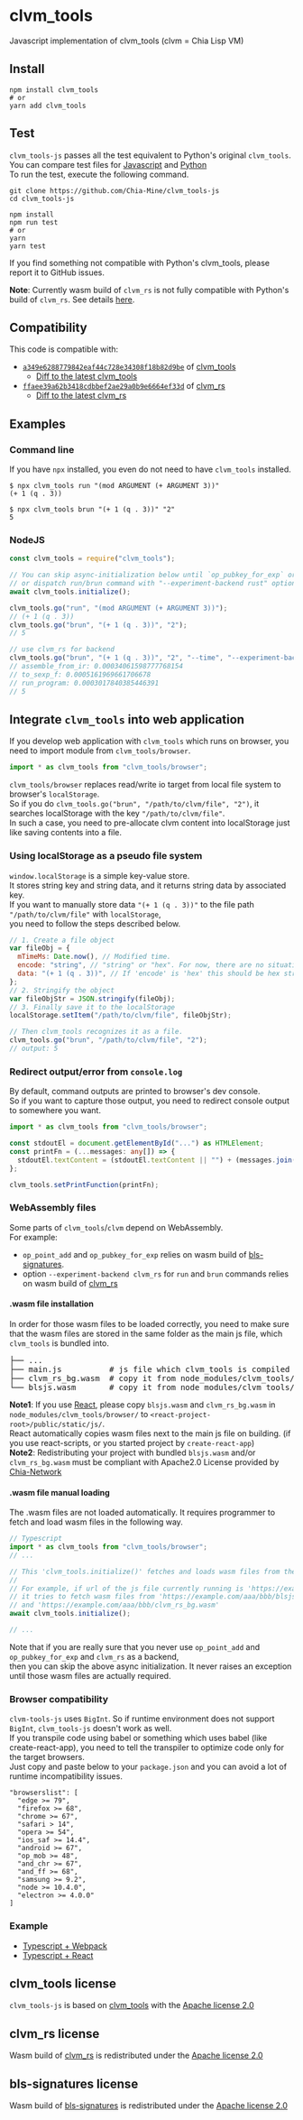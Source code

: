 # clvm_tools

Javascript implementation of clvm_tools (clvm = Chia Lisp VM)  

## Install
```shell
npm install clvm_tools
# or
yarn add clvm_tools
```

## Test
`clvm_tools-js` passes all the test equivalent to Python's original `clvm_tools`.  
You can compare test files for [Javascript](./tests) and [Python](https://github.com/Chia-Network/clvm_tools/tree/main/tests)  
To run the test, execute the following command.
```shell
git clone https://github.com/Chia-Mine/clvm_tools-js
cd clvm_tools-js

npm install
npm run test
# or
yarn
yarn test
```
If you find something not compatible with Python's clvm_tools, please report it to GitHub issues.

**Note**: Currently wasm build of `clvm_rs` is not fully compatible with Python's build of `clvm_rs`.
See details [here](https://github.com/Chia-Network/clvm_rs/issues/108).

## Compatibility
This code is compatible with:
- [`a349e6288779842eaf44c728e34308f18b82d9be`](https://github.com/Chia-Network/clvm_tools/tree/a349e6288779842eaf44c728e34308f18b82d9be) of [clvm_tools](https://github.com/Chia-Network/clvm_tools)
  - [Diff to the latest clvm_tools](https://github.com/Chia-Network/clvm_tools/compare/a349e6288779842eaf44c728e34308f18b82d9be...main)
- [`ffaee39a62b3418cdbbef2ae29a0b9e6664ef33d`](https://github.com/Chia-Network/clvm_rs/tree/ffaee39a62b3418cdbbef2ae29a0b9e6664ef33d) of [clvm_rs](https://github.com/Chia-Network/clvm_rs)
  - [Diff to the latest clvm_rs](https://github.com/Chia-Network/clvm_rs/compare/ffaee39a62b3418cdbbef2ae29a0b9e6664ef33d...main)

## Examples
### Command line
If you have `npx` installed, you even do not need to have `clvm_tools` installed.
```shell
$ npx clvm_tools run "(mod ARGUMENT (+ ARGUMENT 3))"
(+ 1 (q . 3))
```
```shell
$ npx clvm_tools brun "(+ 1 (q . 3))" "2"
5
```

### NodeJS
```javascript
const clvm_tools = require("clvm_tools");

// You can skip async-initialization below until `op_pubkey_for_exp` or `op_point_add` is called
// or dispatch run/brun command with "--experiment-backend rust" option
await clvm_tools.initialize(); 

clvm_tools.go("run", "(mod ARGUMENT (+ ARGUMENT 3))");
// (+ 1 (q . 3))
clvm_tools.go("brun", "(+ 1 (q . 3))", "2");
// 5

// use clvm_rs for backend
clvm_tools.go("brun", "(+ 1 (q . 3))", "2", "--time", "--experiment-backend", "rust");
// assemble_from_ir: 0.00034061598777768154
// to_sexp_f: 0.0005161969661706678
// run_program: 0.0003017840385446391
// 5
```

## Integrate `clvm_tools` into web application
If you develop web application with `clvm_tools` which runs on browser, you need to import module from `clvm_tools/browser`.
```typescript
import * as clvm_tools from "clvm_tools/browser";
```
`clvm_tools/browser` replaces read/write io target from local file system to browser's `localStorage`.  
So if you do `clvm_tools.go("brun", "/path/to/clvm/file", "2")`, it searches localStorage with the key `"/path/to/clvm/file"`.  
In such a case, you need to pre-allocate clvm content into localStorage just like saving contents into a file.

### Using localStorage as a pseudo file system
`window.localStorage` is a simple key-value store.  
It stores string key and string data, and it returns string data by associated key.  
If you want to manually store data `"(+ 1 (q . 3))"` to the file path `"/path/to/clvm/file"` with `localStorage`,  
you need to follow the steps described below.  
```javascript
// 1. Create a file object
var fileObj = {
  mTimeMs: Date.now(), // Modified time.
  encode: "string", // "string" or "hex". For now, there are no situations to use 'hex'.
  data: "(+ 1 (q . 3))", // If 'encode' is 'hex' this should be hex string and it will be decoded as binary data.
};
// 2. Stringify the object
var fileObjStr = JSON.stringify(fileObj);
// 3. Finally save it to the localStorage
localStorage.setItem("/path/to/clvm/file", fileObjStr);

// Then clvm_tools recognizes it as a file.
clvm_tools.go("brun", "/path/to/clvm/file", "2");
// output: 5
```

### Redirect output/error from `console.log`
By default, command outputs are printed to browser's dev console.  
So if you want to capture those output, you need to redirect console output to somewhere you want.
```typescript
import * as clvm_tools from "clvm_tools/browser";

const stdoutEl = document.getElementById("...") as HTMLElement;
const printFn = (...messages: any[]) => {
  stdoutEl.textContent = (stdoutEl.textContent || "") + (messages.join(" ") + "\n");
};

clvm_tools.setPrintFunction(printFn);
```

### WebAssembly files
Some parts of `clvm_tools`/`clvm` depend on WebAssembly.  
For example:
- `op_point_add` and `op_pubkey_for_exp` relies on wasm build of [bls-signatures](https://github.com/Chia-Mine/bls-signatures/tree/npm).
- option `--experiment-backend clvm_rs` for `run` and `brun` commands relies on wasm build of [clvm_rs](https://github.com/Chia-Network/clvm_rs)

#### .wasm file installation
In order for those wasm files to be loaded correctly, you need to make sure that the wasm files are stored in the same folder as the main js file, which `clvm_tools` is bundled into.

<pre>
├── ...
├── main.js          # js file which clvm_tools is compiled into.
├── clvm_rs_bg.wasm  # copy it from node_modules/clvm_tools/browser/clvm_rs_bg.wasm
└── blsjs.wasm       # copy it from node_modules/clvm_tools/browser/blsjs.wasm
</pre>

**Note1**: If you use [React](https://reactjs.org/), please copy `blsjs.wasm` and `clvm_rs_bg.wasm` in `node_modules/clvm_tools/browser/` to `<react-project-root>/public/static/js/`.  
React automatically copies wasm files next to the main js file on building. (if you use react-scripts, or you started project by `create-react-app`)  
**Note2**: Redistributing your project with bundled `blsjs.wasm` and/or `clvm_rs_bg.wasm` must be compliant with Apache2.0 License provided by [Chia-Network](https://github.com/Chia-Network/)

#### .wasm file manual loading
The .wasm files are not loaded automatically. It requires programmer to fetch and load wasm files in the following way.
```typescript
// Typescript
import * as clvm_tools from "clvm_tools/browser";
// ...

// This 'clvm_tools.initialize()' fetches and loads wasm files from the same path of the current js file location.
// 
// For example, if url of the js file currently running is 'https://example.com/aaa/bbb/main.js',
// it tries to fetch wasm files from 'https://example.com/aaa/bbb/blsjs.wasm'
// and 'https://example.com/aaa/bbb/clvm_rs_bg.wasm'
await clvm_tools.initialize();

// ...
```
Note that if you are really sure that you never use `op_point_add` and `op_pubkey_for_exp` and `clvm_rs` as a backend,  
then you can skip the above async initialization. It never raises an exception until those wasm files are actually required.

### Browser compatibility
`clvm-tools-js` uses `BigInt`. So if runtime environment does not support `BigInt`, `clvm_tools-js` doesn't work as well.  
If you transpile code using babel or something which uses babel (like create-react-app),
you need to tell the transpiler to optimize code only for the target browsers.  
Just copy and paste below to your `package.json` and you can avoid a lot of runtime incompatibility issues.
```
"browserslist": [
  "edge >= 79",
  "firefox >= 68",
  "chrome >= 67",
  "safari > 14",
  "opera >= 54",
  "ios_saf >= 14.4",
  "android >= 67",
  "op_mob >= 48",
  "and_chr >= 67",
  "and_ff >= 68",
  "samsung >= 9.2",
  "node >= 10.4.0",
  "electron >= 4.0.0"
]
```

### Example
- [Typescript + Webpack](./.example/typescript_webpack)
- [Typescript + React](./.example/typescript_react)



## clvm_tools license
`clvm_tools-js` is based on [clvm_tools](https://github.com/Chia-Network/clvm_tools) with the
[Apache license 2.0](https://github.com/Chia-Network/clvm_tools/blob/main/LICENSE)

## clvm_rs license
Wasm build of [clvm_rs](https://github.com/Chia-Network/clvm_rs) is redistributed under the
[Apache license 2.0](https://github.com/Chia-Network/clvm_rs/blob/main/LICENSE)

## bls-signatures license
Wasm build of [bls-signatures](https://github.com/Chia-Network/bls-signatures) is redistributed under the
[Apache license 2.0](https://github.com/Chia-Network/bls-signatures/blob/main/LICENSE)
